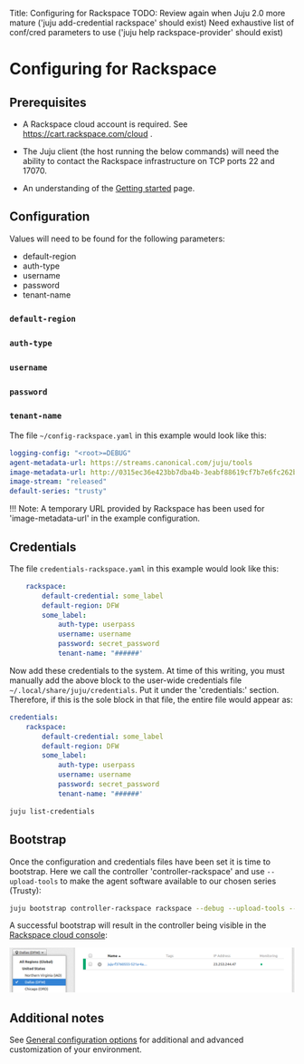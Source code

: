 Title: Configuring for Rackspace
TODO: Review again when Juju 2.0 more mature ('juju add-credential rackspace' should exist)
      Need exhaustive list of conf/cred parameters to use ('juju help rackspace-provider' should exist)


# Configuring for Rackspace


## Prerequisites

 - A Rackspace cloud account is required. See https://cart.rackspace.com/cloud .

 - The Juju client (the host running the below commands) will need the ability
   to contact the Rackspace infrastructure on TCP ports 22 and 17070.

 - An understanding of the [Getting started](./getting-started.html) page.


## Configuration

Values will need to be found for the following parameters:

 - default-region
 - auth-type
 - username
 - password
 - tenant-name

### `default-region`

### `auth-type`

### `username`

### `password`

### `tenant-name`

The file `~/config-rackspace.yaml` in this example would look like this:

```yaml
logging-config: "<root>=DEBUG"
agent-metadata-url: https://streams.canonical.com/juju/tools
image-metadata-url: http://0315ec36e423bb7dba4b-3eabf88619cf7b7e6fc262bcf48df10b.r19.cf1.rackcdn.com/images
image-stream: "released"
default-series: "trusty"
```

!!! Note: A temporary URL provided by Rackspace has been used for
'image-metadata-url' in the example configuration.


## Credentials

The file `credentials-rackspace.yaml` in this example would look like this:

```yaml
    rackspace:
        default-credential: some_label
        default-region: DFW
        some_label:
            auth-type: userpass
            username: username
            password: secret_password
            tenant-name: "######'
```

Now add these credentials to the system. At time of this writing, you must
manually add the above block to the user-wide credentials file
`~/.local/share/juju/credentials`. Put it under the 'credentials:' section.
Therefore, if this is the sole block in that file, the entire file would appear
as:

```yaml
credentials:
    rackspace:
        default-credential: some_label
        default-region: DFW
        some_label:
            auth-type: userpass
            username: username
            password: secret_password
            tenant-name: "######'
```

```bash
juju list-credentials
```

## Bootstrap

Once the configuration and credentials files have been set it is time to
bootstrap. Here we call the controller 'controller-rackspace' and use `--upload-tools`
to make the agent software available to our chosen series (Trusty):

```bash
juju bootstrap controller-rackspace rackspace --debug --upload-tools --config=~/config-rackspace.yaml
```

A successful bootstrap will result in the controller being visible in the
[Rackspace cloud console](https://mycloud.rackspace.com):

![bootstrap machine 0 in Rackspace portal](./media/config-rackspace_portal-machine_0.png)


## Additional notes

See [General configuration options](https://jujucharms.com/docs/stable/config-general)
for additional and advanced customization of your environment.
